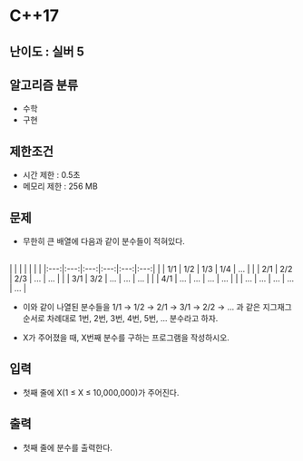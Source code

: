 # C++17

## 난이도 : 실버 5

## 알고리즘 분류
  - 수학
  - 구현

## 제한조건
  - 시간 제한 : 0.5초
  - 메모리 제한 : 256 MB

## 문제
  - 무한히 큰 배열에 다음과 같이 분수들이 적혀있다.

<br/>
| | | | | | |
|:---:|:---:|:---:|:---:|:---:|:---:|
| | 1/1 | 1/2 | 1/3 | 1/4 | ... |
| | 2/1 | 2/2 | 2/3 | ... | ... |
| | 3/1 | 3/2 | ... | ... | ... |
| | 4/1 | ... | ... | ... | ... |
| | ... | ... | ... | ... | ... |
<br/>

  - 이와 같이 나열된 분수들을 1/1 → 1/2 → 2/1 → 3/1 → 2/2 → … 과 같은 지그재그 순서로 차례대로 1번, 2번, 3번, 4번, 5번, … 분수라고 하자.

  - X가 주어졌을 때, X번째 분수를 구하는 프로그램을 작성하시오.

## 입력
  - 첫째 줄에 X(1 ≤ X ≤ 10,000,000)가 주어진다.

## 출력
  - 첫째 줄에 분수를 출력한다.
